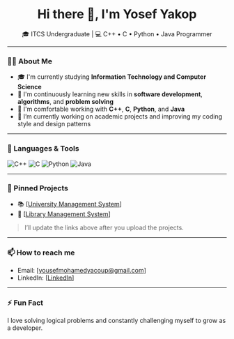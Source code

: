 <h1 align="center">Hi there 👋, I'm Yosef Yakop</h1>

<p align="center">
🎓 ITCS Undergraduate | 💻 C++ • C • Python • Java Programmer  
</p>

---

### 👨‍🎓 About Me
- 🎓 I'm currently studying **Information Technology and Computer Science**
- 🌱 I'm continuously learning new skills in **software development**, **algorithms**, and **problem solving**
- 🧠 I'm comfortable working with **C++**, **C**, **Python**, and **Java**
- 🔭 I’m currently working on academic projects and improving my coding style and design patterns

---

### 🧰 Languages & Tools
![C++](https://img.shields.io/badge/C++-00599C?style=for-the-badge&logo=cplusplus&logoColor=white)
![C](https://img.shields.io/badge/C-00599C?style=for-the-badge&logo=c&logoColor=white)
![Python](https://img.shields.io/badge/Python-3776AB?style=for-the-badge&logo=python&logoColor=white)
![Java](https://img.shields.io/badge/Java-ED8B00?style=for-the-badge&logo=java&logoColor=white)

---

### 📌 Pinned Projects
- 📚 [[University Management System](https://github.com/yosefyakop/Unevirsity-System)]  
- 📘 [[Library Management System](https://github.com/yosefyakop/Library-System)]

> I’ll update the links above after you upload the projects.

---

### 📫 How to reach me
- Email: [yousefmohamedyacoup@gmail.com]
- LinkedIn: [[LinkedIn](https://www.linkedin.com/in/yyacoup/)]

---

### ⚡ Fun Fact
I love solving logical problems and constantly challenging myself to grow as a developer.

